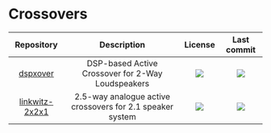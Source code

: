 # Crossovers

|Repository|Description|License|Last commit|
|:-:|:-:|:-:|:-:|
|[dspxover](https://github.com/bfakhri/dspxover#readme)|DSP-based Active Crossover for 2-Way Loudspeakers|[![](https://flat.badgen.net/github/license/bfakhri/dspxover?label=)]([https://github.com/bfakhri/dspxover/blob/main/LICENSE](https://github.com/bfakhri/dspxover/issues/2))|[![](https://img.shields.io/github/last-commit/bfakhri/dspxover?style=flat-square&label=)](https://github.com/bfakhri/dspxover/graphs/code-frequency)|
|[linkwitz-2x2x1](https://github.com/phenidone/linkwitz-2x2x1#readme)|2.5-way analogue active crossovers for 2.1 speaker system|[![](https://flat.badgen.net/github/license/phenidone/linkwitz-2x2x1?label=)](https://github.com/phenidone/linkwitz-2x2x1/blob/main/LICENSE)|[![](https://img.shields.io/github/last-commit/phenidone/linkwitz-2x2x1?style=flat-square&label=)](https://github.com/phenidone/linkwitz-2x2x1/graphs/code-frequency)|

